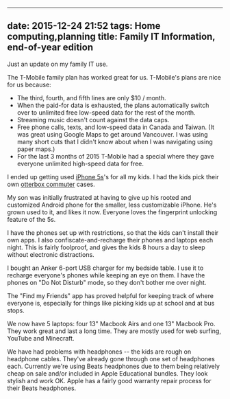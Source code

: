 
---
date: 2015-12-24 21:52
tags: Home computing,planning
title: Family IT Information, end-of-year edition
---

Just an update on my family IT use.

The T-Mobile family plan has worked great for us. T-Mobile's plans are nice
for us because:

* The third, fourth, and fifth lines are only $10 / month.
* When the paid-for data is exhausted, the plans automatically switch over to unlimited free low-speed data for the rest of the month.
* Streaming music doesn't count against the data caps.
* Free phone calls, texts, and low-speed data in Canada and Taiwan. (It was great using Google Maps to get around Vancouver. I was using many short cuts that I didn't know about when I was navigating using paper maps.)
* For the last 3 months of 2015 T-Mobile had a special where they gave everyone unlimited high-speed data for free.

I ended up getting used [iPhone 5s](http://www.apple.com/shop/buy-iphone/iphone5s)'s for all my kids. I had the kids pick their own [otterbox commuter](http://www.otterbox.com/en-us/commuter-series) cases.

My son was initially frustrated at having to give up his rooted and customized
Android phone for the smaller, less customizable iPhone. He's grown used to
it, and likes it now. Everyone loves the fingerprint unlocking feature of the
5s.

I have the phones set up with restrictions, so that the kids can't install
their own apps. I also confiscate-and-recharge their phones and laptops each
night. This is fairly foolproof, and gives the kids 8 hours a day to sleep
without electronic distractions.

I bought an Anker 6-port USB charger for my bedside table. I use it to
recharge everyone's phones while keeping an eye on them. I have the phones on
"Do Not Disturb" mode, so they don't bother me over night.

The "Find my Friends" app has proved helpful for keeping track of where
everyone is, especially for things like picking kids up at school and at bus
stops.

We now have 5 laptops: four 13" Macbook Airs and one 13" Macbook Pro. They
work great and last a long time. They are mostly used for web surfing, YouTube
and Minecraft.

We have had problems with headphones -- the kids are rough on headphone
cables. They've already gone through one set of headphones each. Currently
we're using Beats headphones due to them being relatively cheap on sale and/or
included in Apple Educational bundles. They look stylish and work OK. Apple
has a fairly good warranty repair process for their Beats headphones.
